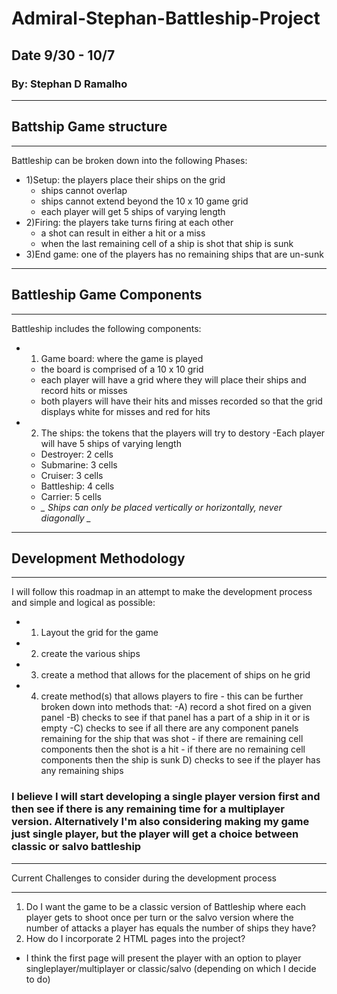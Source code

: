 # Admiral-Stephan-Battleship-Project

## Date 9/30 - 10/7

### By: Stephan D Ramalho

---

## Battship Game structure

---

Battleship can be broken down into the following Phases:

- 1)Setup: the players place their ships on the grid
  - ships cannot overlap
  - ships cannot extend beyond the 10 x 10 game grid
  - each player will get 5 ships of varying length
- 2)Firing: the players take turns firing at each other
  - a shot can result in either a hit or a miss
  - when the last remaining cell of a ship is shot that ship is sunk
- 3)End game: one of the players has no remaining ships that are un-sunk

---

## Battleship Game Components

---

Battleship includes the following components:

- 1. Game board: where the game is played
  - the board is comprised of a 10 x 10 grid
  - each player will have a grid where they will place their ships and record hits or misses
  - both players will have their hits and misses recorded so that the grid displays white for misses and red for hits
- 2. The ships: the tokens that the players will try to destory
     -Each player will have 5 ships of varying length
  - Destroyer: 2 cells
  - Submarine: 3 cells
  - Cruiser: 3 cells
  - Battleship: 4 cells
  - Carrier: 5 cells
  - **_* Ships can only be placed vertically or horizontally, never diagonally *_**

---

## Development Methodology

---

I will follow this roadmap in an attempt to make the development process and simple and logical as possible:

- 1. Layout the grid for the game
- 2. create the various ships
- 3. create a method that allows for the placement of ships on he grid
- 4. create method(s) that allows players to fire - this can be further broken down into methods that:
     -A) record a shot fired on a given panel
     -B) checks to see if that panel has a part of a ship in it or is empty
     -C) checks to see if all there are any component panels remaining for the ship that was shot - if there are remaining cell components then the shot is a hit - if there are no remaining cell components then the ship is sunk
     D) checks to see if the player has any remaining ships

### I believe I will start developing a single player version first and then see if there is any remaining time for a multiplayer version. Alternatively I'm also considering making my game just single player, but the player will get a choice between classic or salvo battleship

---

Current Challenges to consider during the development process

---

1. Do I want the game to be a classic version of Battleship where each player gets to shoot once per turn or the salvo version where the number of attacks a player has equals the number of ships they have?
2. How do I incorporate 2 HTML pages into the project?

- I think the first page will present the player with an option to player singleplayer/multiplayer or classic/salvo (depending on which I decide to do)
